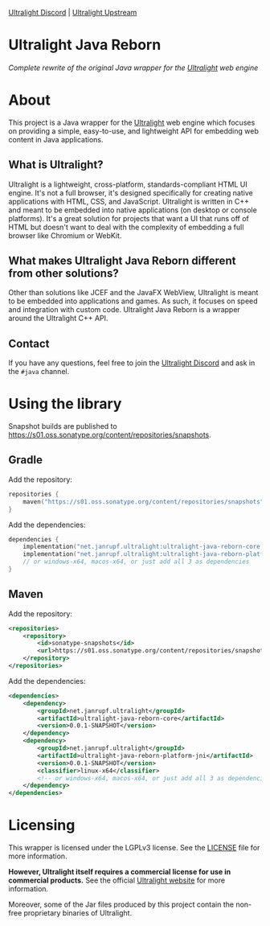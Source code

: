 [Ultralight Discord](https://chat.ultralig.ht) | [Ultralight Upstream](https://github.com/Ultralight-ux/Ultralight)

# Ultralight Java Reborn

###### Complete rewrite of the original Java wrapper for the [Ultralight](https://ultralig.ht) web engine

# About

This project is a Java wrapper for the [Ultralight](https://ultralig.ht) web engine which focuses on providing a 
simple, easy-to-use, and lightweight API for embedding web content in Java applications.

## What is Ultralight?

Ultralight is a lightweight, cross-platform, standards-compliant HTML UI engine. It's not a full browser, it's
designed specifically for creating native applications with HTML, CSS, and JavaScript. Ultralight is written in C++
and meant to be embedded into native applications (on desktop or console platforms). It's a great solution for
projects that want a UI that runs off of HTML but doesn't want to deal with the complexity of embedding a full
browser like Chromium or WebKit.

## What makes Ultralight Java Reborn different from other solutions?

Other than solutions like JCEF and the JavaFX WebView, Ultralight is meant to be embedded into applications and
games. As such, it focuses on speed and integration with custom code. Ultralight Java Reborn is a wrapper around
the Ultralight C++ API.

## Contact

If you have any questions, feel free to join the [Ultralight Discord](https://chat.ultralig.ht) and ask in the
`#java` channel.

# Using the library

Snapshot builds are published to https://s01.oss.sonatype.org/content/repositories/snapshots.

## Gradle

Add the repository:
```kotlin
repositories {
    maven("https://s01.oss.sonatype.org/content/repositories/snapshots")
}
```

Add the dependencies:
```kotlin
dependencies {
    implementation("net.janrupf.ultralight:ultralight-java-reborn-core:0.0.1-SNAPSHOT")
    implementation("net.janrupf.ultralight:ultralight-java-reborn-platform-jni:0.0.1-SNAPSHOT:linux-x64")
    // or windows-x64, macos-x64, or just add all 3 as dependencies
}
```

## Maven

Add the repository:
```xml
<repositories>
    <repository>
        <id>sonatype-snapshots</id>
        <url>https://s01.oss.sonatype.org/content/repositories/snapshots</url>
    </repository>
</repositories>
```

Add the dependencies:
```xml
<dependencies>
    <dependency>
        <groupId>net.janrupf.ultralight</groupId>
        <artifactId>ultralight-java-reborn-core</artifactId>
        <version>0.0.1-SNAPSHOT</version>
    </dependency>
    <dependency>
        <groupId>net.janrupf.ultralight</groupId>
        <artifactId>ultralight-java-reborn-platform-jni</artifactId>
        <version>0.0.1-SNAPSHOT</version>
        <classifier>linux-x64</classifier>
        <!-- or windows-x64, macos-x64, or just add all 3 as dependencies -->
    </dependency>
</dependencies>
```

# Licensing

This wrapper is licensed under the LGPLv3 license. See the [LICENSE](LICENSE) file for more information.

**However, Ultralight itself requires a commercial license for use in commercial products.** See the
official [Ultralight website](https://ultralig.ht) for more information.

Moreover, some of the Jar files produced by this project contain the non-free proprietary binaries of Ultralight.

